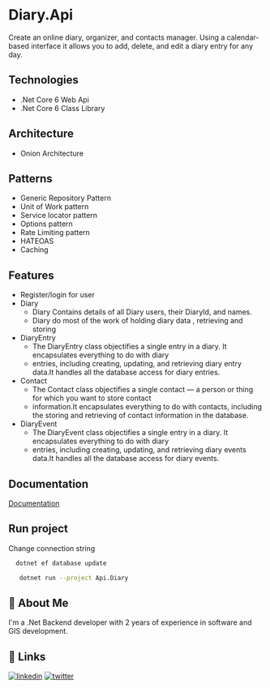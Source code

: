 
# Diary.Api

Create an online diary, organizer, and contacts manager. Using a calendar-based interface it allows
you to add, delete, and edit a diary entry for any day. 

## Technologies

* .Net Core 6 Web Api 
* .Net Core 6  Class Library



## Architecture 

* Onion Architecture
## Patterns

* Generic Repository Pattern
* Unit of Work pattern
* Service locator pattern 
* Options pattern
* Rate Limiting pattern
* HATEOAS 
* Caching 
## Features

- Register/login for user
- Diary
    *  Diary Contains details of all  Diary users, their DiaryId, and names.
    *  Diary do most of the work of holding diary data , retrieving and storing
- DiaryEntry
    * The DiaryEntry class objectifies a single entry in a diary. It encapsulates everything to do with diary
    * entries, including creating, updating, and retrieving diary entry data.It handles all the database access for diary entries.
- Contact
    * The Contact class objectifies a single contact — a person or thing for which you want to store contact
    * information.It encapsulates everything to do with contacts, including the storing and retrieving of contact information in the database.
- DiaryEvent
    * The DiaryEvent class objectifies a single entry in a diary. It encapsulates everything to do with diary
    * entries, including creating, updating, and retrieving diary events data.It handles all the database access for diary events.


## Documentation

[Documentation](https://documenter.getpostman.com/view/15522322/2s8Z6vYE87)



##  Run project

Change connection string 

```bash
  dotnet ef database update
```

```bash
   dotnet run --project Api.Diary
```


## 🚀 About Me
I'm a .Net Backend developer with 2 years of experience in software  and GIS development.


## 🔗 Links
[![linkedin](https://img.shields.io/badge/linkedin-0A66C2?style=for-the-badge&logo=linkedin&logoColor=white)](https://www.linkedin.com/in/khaled-soltan/)
[![twitter](https://img.shields.io/badge/twitter-1DA1F2?style=for-the-badge&logo=twitter&logoColor=white)](https://twitter.com/KhalSoltan/)


